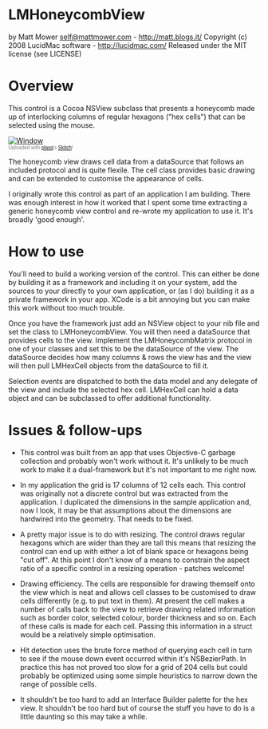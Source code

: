 # LMHoneycombView

by Matt Mower <self@mattmower.com> - http://matt.blogs.it/
Copyright (c) 2008 LucidMac software - http://lucidmac.com/
Released under the MIT license (see LICENSE)

# Overview

This control is a Cocoa NSView subclass that presents a honeycomb made up of interlocking columns of regular hexagons ("hex cells") that can be selected using the mouse.

<div class="thumbnail"><a href="http://skitch.com/mattmower/1kps/window"><img src="http://img.skitch.com/20080801-pmtbgm8twr8i4i4753f3j2mhrd.preview.jpg" alt="Window" /></a><br /><span style="font-family: Lucida Grande, Trebuchet, sans-serif, Helvetica, Arial; font-size: 10px; color: #808080">Uploaded with <a href="http://plasq.com/">plasq</a>'s <a href="http://skitch.com">Skitch</a>!</span></div>

The honeycomb view draws cell data from a dataSource that follows an included protocol and is quite flexile. The cell class provides basic drawing and can be extended to customise the appearance of cells.

I originally wrote this control as part of an application I am building. There was enough interest in how it worked that I spent some time extracting a generic honeycomb view control and re-wrote my application to use it. It's broadly 'good enough'.

# How to use

You'll need to build a working version of the control. This can either be done by building it as a framework and including it on your system, add the sources to your directly to your own application, or (as I do) building it as a private framework in your app. XCode is a bit annoying but you can make this work without too much trouble.

Once you have the framework just add an NSView object to your nib file and set the class to LMHoneycombView. You will then need a dataSource that provides cells to the view. Implement the LMHoneycombMatrix protocol in one of your classes and set this to be the dataSource of the view. The dataSource decides how many columns & rows the view has and the view will then pull LMHexCell objects from the dataSource to fill it.

Selection events are dispatched to both the data model and any delegate of the view and include the selected hex cell. LMHexCell can hold a data object and can be subclassed to offer additional functionality.

# Issues & follow-ups

* This control was built from an app that uses Objective-C garbage collection and probably won't work without it. It's unlikely to be much work to make it a dual-framework but it's not important to me right now.

* In my application the grid is 17 columns of 12 cells each. This control was originally not a discrete control but was extracted from the application. I duplicated the dimensions in the sample application and, now I look, it may be that assumptions about the dimensions are hardwired into the geometry. That needs to be fixed.

* A pretty major issue is to do with resizing. The control draws regular hexagons which are wider than they are tall this means that resizing the control can end up with either a lot of blank space or hexagons being "cut off". At this point I don't know of a means to constrain the aspect ratio of a specific control in a resizing operation - patches welcome!

* Drawing efficiency. The cells are responsible for drawing themself onto the view which is neat and allows cell classes to be customised to draw cells differently (e.g. to put text in them). At present the cell makes a number of calls back to the view to retrieve drawing related information such as border color, selected colour, border thickness and so on. Each of these calls is made for each cell. Passing this information in a struct would be a relatively simple optimisation.

* Hit detection uses the brute force method of querying each cell in turn to see if the mouse down event occurred within it's NSBezierPath. In practice this has not proved too slow for a grid of 204 cells but could probably be optimized using some simple heuristics to narrow down the range of possible cells.

* It shouldn't be too hard to add an Interface Builder palette for the hex view. It shouldn't be too hard but of course the stuff you have to do is a little daunting so this may take a while.
